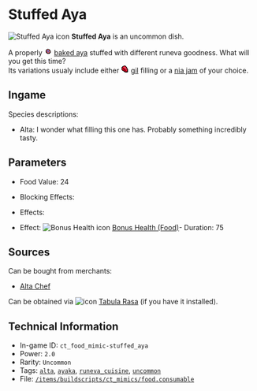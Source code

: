 # Stuffed Aya

<img src="https://raw.githubusercontent.com/Ceterai/Enternia/main/assetMissing.png" alt="Stuffed Aya icon" loading="lazy" height="16px" width="auto" /> **Stuffed Aya** is an uncommon dish.

A properly <img src="https://raw.githubusercontent.com/Ceterai/Enternia/main/items/generic/food/tier1/ct_aya_baked.png" alt="Baked Aya icon" loading="lazy" height="16px" width="auto" /> [baked aya](https://ceterai.github.io/MyEnternia/Wiki/BakedAya) stuffed with different runeva goodness. What will you get this time?  
Its variations usualy include either <img src="https://raw.githubusercontent.com/Ceterai/Enternia/main/items/generic/produce/ct_gil.png" alt="Gil icon" loading="lazy" height="16px" width="auto" /> [gil](https://ceterai.github.io/MyEnternia/Wiki/Gil) filling or a [nia jam](https://ceterai.github.io/MyEnternia/Wiki/niajam) of your choice.

## Ingame

Species descriptions:

- Alta: I wonder what filling this one has. Probably something incredibly tasty.

## Parameters

- Food Value: 24
- Blocking Effects: 
- Effects: 

- Effect: <img src="https://starbounder.org/mediawiki/images/thumb/1/16/Status_Health_Boost.png/48px-Status_Health_Boost.png" alt="Bonus Health icon" loading="lazy" height="16px" width="16px" /> [Bonus Health (Food)](https://starbounder.org/Status_Effects#Stat_Boosts)- Duration: 75

## Sources

Can be bought from merchants:

- [Alta Chef](https://ceterai.github.io/MyEnternia/Wiki/AltaChef)

Can be obtained via <img src="https://steamuserimages-a.akamaihd.net/ugc/263843960696222713/3EC9A7C005541F7D577EBCB8C5736B4EFC9973D6/" alt="icon" width="8" height="12"/> [Tabula Rasa](https://community.playstarbound.com/resources/the-tabula-rasa.3222/) (if you have it installed).

## Technical Information

- In-game ID: `ct_food_mimic-stuffed_aya`
- Power: `2.0`
- Rarity: `Uncommon`
- Tags: [`alta`](https://ceterai.github.io/MyEnternia/Wiki/Tags/Alta), [`ayaka`](https://ceterai.github.io/MyEnternia/Wiki/Tags/Ayaka), [`runeva_cuisine`](https://ceterai.github.io/MyEnternia/Wiki/Tags/RunevaCuisine), [`uncommon`](https://ceterai.github.io/MyEnternia/Wiki/Tags/Uncommon)
- File: [`/items/buildscripts/ct_mimics/food.consumable`](https://github.com/Ceterai/Enternia/blob/main/items/buildscripts/ct_mimics/food.consumable)
